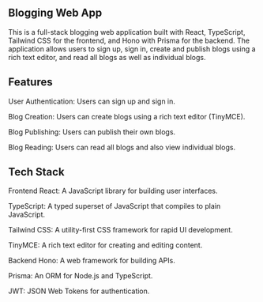 ## Blogging Web App
This is a full-stack blogging web application built with React, TypeScript, Tailwind CSS for the frontend, and Hono with Prisma for the backend. The application allows users to sign up, sign in, create and publish blogs using a rich text editor, and read all blogs as well as individual blogs.

## Features
User Authentication: Users can sign up and sign in.

Blog Creation: Users can create blogs using a rich text editor (TinyMCE).

Blog Publishing: Users can publish their own blogs.

Blog Reading: Users can read all blogs and also view individual blogs.

## Tech Stack
Frontend
React: A JavaScript library for building user interfaces.

TypeScript: A typed superset of JavaScript that compiles to plain JavaScript.

Tailwind CSS: A utility-first CSS framework for rapid UI development.

TinyMCE: A rich text editor for creating and editing content.

Backend
Hono: A web framework for building APIs.

Prisma: An ORM for Node.js and TypeScript.

JWT: JSON Web Tokens for authentication.

